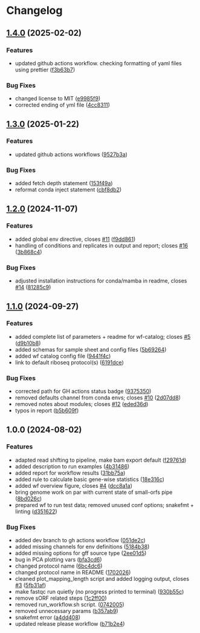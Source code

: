 # Changelog

## [1.4.0](https://github.com/MPUSP/snakemake-bacterial-riboseq/compare/v1.3.0...v1.4.0) (2025-02-02)


### Features

* updated github actions workflow. checking formatting of yaml files using prettier ([f3b63b7](https://github.com/MPUSP/snakemake-bacterial-riboseq/commit/f3b63b7b21e0792c7b1b7c9a3aeff77f4f047bc2))


### Bug Fixes

* changed license to MIT ([e9985f9](https://github.com/MPUSP/snakemake-bacterial-riboseq/commit/e9985f9b9809c1e1b3d2f146e067f2b807abb319))
* corrected ending of yml file ([4cc8311](https://github.com/MPUSP/snakemake-bacterial-riboseq/commit/4cc8311d5c3c01257cd04dde4d562b230deae85f))

## [1.3.0](https://github.com/MPUSP/snakemake-bacterial-riboseq/compare/v1.2.0...v1.3.0) (2025-01-22)


### Features

* updated github actions workflows ([9527b3a](https://github.com/MPUSP/snakemake-bacterial-riboseq/commit/9527b3abd4ffb00a85c28484fa9da89dc5dd25cd))


### Bug Fixes

* added fetch depth statement ([153f49a](https://github.com/MPUSP/snakemake-bacterial-riboseq/commit/153f49acbc7884e1ef3ca30e9cec4bc24e3057c9))
* reformat conda inject statement ([cbf8db2](https://github.com/MPUSP/snakemake-bacterial-riboseq/commit/cbf8db2a3f6acc04240a6c12a2b6cb3cc2f3ae7a))

## [1.2.0](https://github.com/MPUSP/snakemake-bacterial-riboseq/compare/v1.1.0...v1.2.0) (2024-11-07)


### Features

* added global env directive, closes [#11](https://github.com/MPUSP/snakemake-bacterial-riboseq/issues/11) ([f9dd861](https://github.com/MPUSP/snakemake-bacterial-riboseq/commit/f9dd8615763433bab6713abba1434883fa058a16))
* handling of conditions and replicates in output and report; closes [#16](https://github.com/MPUSP/snakemake-bacterial-riboseq/issues/16) ([3b868c4](https://github.com/MPUSP/snakemake-bacterial-riboseq/commit/3b868c41095f8a51e7472835c941c0efd98a688e))


### Bug Fixes

* adjusted installation instructions for conda/mamba in readme, closes [#14](https://github.com/MPUSP/snakemake-bacterial-riboseq/issues/14) ([81285c9](https://github.com/MPUSP/snakemake-bacterial-riboseq/commit/81285c953ad00bfceb722cef225034a502230611))

## [1.1.0](https://github.com/MPUSP/snakemake-bacterial-riboseq/compare/v1.0.0...v1.1.0) (2024-09-27)


### Features

* added complete list of parameters + readme for wf-catalog; closes [#5](https://github.com/MPUSP/snakemake-bacterial-riboseq/issues/5) ([d9b10b8](https://github.com/MPUSP/snakemake-bacterial-riboseq/commit/d9b10b8a4217b2f61dad45a1ad6dbfab5ab767e0))
* added schemas for sample sheet and config files ([5b69264](https://github.com/MPUSP/snakemake-bacterial-riboseq/commit/5b6926464d15664346ff7b3664c47b3d2a2a46d9))
* added wf catalog config file ([9441f4c](https://github.com/MPUSP/snakemake-bacterial-riboseq/commit/9441f4cfc78068288ec1e52f70812ccf0195eba6))
* link to default riboseq protocol(s) ([6191dce](https://github.com/MPUSP/snakemake-bacterial-riboseq/commit/6191dce8a25b2550cacb8b619c07e3c4aca89356))


### Bug Fixes

* corrected path for GH actions status badge ([9375350](https://github.com/MPUSP/snakemake-bacterial-riboseq/commit/93753507871303617227c37bf8b1745c3467d524))
* removed defaults channel from conda envs; closes [#10](https://github.com/MPUSP/snakemake-bacterial-riboseq/issues/10) ([2d07dd8](https://github.com/MPUSP/snakemake-bacterial-riboseq/commit/2d07dd88e8bcd3b8c2af8e9128452156451d5ef5))
* removed notes about modules; closes [#12](https://github.com/MPUSP/snakemake-bacterial-riboseq/issues/12) ([eded36d](https://github.com/MPUSP/snakemake-bacterial-riboseq/commit/eded36dcb7756f2386996eedc1740ca0faebd06f))
* typos in report ([b5b609f](https://github.com/MPUSP/snakemake-bacterial-riboseq/commit/b5b609fd8d67bd46ff58617ea4a76993c0838ccc))

## 1.0.0 (2024-08-02)


### Features

* adapted read shifting to pipeline, make bam export default ([f29761d](https://github.com/MPUSP/snakemake-bacterial-riboseq/commit/f29761d024216ec3b546900b846372326043ab79))
* added description to run examples ([4b31486](https://github.com/MPUSP/snakemake-bacterial-riboseq/commit/4b31486ee45b98c2d79ea67c81929b54e7dd5118))
* added report for workflow results ([31bb75a](https://github.com/MPUSP/snakemake-bacterial-riboseq/commit/31bb75a66540a4aaab503322a2f6335059d4e1be))
* added rule to calculate basic gene-wise statistics ([18e316c](https://github.com/MPUSP/snakemake-bacterial-riboseq/commit/18e316c7692ee68318abe6c39c5a0804398d17f3))
* added wf overview figure, closes [#4](https://github.com/MPUSP/snakemake-bacterial-riboseq/issues/4) ([dcc8a1a](https://github.com/MPUSP/snakemake-bacterial-riboseq/commit/dcc8a1a21736149ad97e7e382cbf91f0ac58ca12))
* bring genome work on par with current state of small-orfs pipe ([8bd026c](https://github.com/MPUSP/snakemake-bacterial-riboseq/commit/8bd026c6e2492f4c997e6bcdf612a26e74144eb4))
* prepared wf to run test data; removed unused conf options; snakefmt + linting ([d351622](https://github.com/MPUSP/snakemake-bacterial-riboseq/commit/d35162222fc4e3008a366d7d1b8df16cdc35c168))


### Bug Fixes

* added dev branch to gh actions workflow ([051de2c](https://github.com/MPUSP/snakemake-bacterial-riboseq/commit/051de2c9e9d9b4b0062b427b6e17bca3224353d8))
* added missing channels for env definitions ([5184b38](https://github.com/MPUSP/snakemake-bacterial-riboseq/commit/5184b3819a58be808308635357d0da63d29f9da9))
* added missing options for gff source type ([2ee01d5](https://github.com/MPUSP/snakemake-bacterial-riboseq/commit/2ee01d523a884b94e377780c5aa4c295786432e6))
* bug in PCA plotting vars ([bfa3cd6](https://github.com/MPUSP/snakemake-bacterial-riboseq/commit/bfa3cd69598d247f5d34ce9d4e10b9703eb04d82))
* changed protocol name ([6bc4dc6](https://github.com/MPUSP/snakemake-bacterial-riboseq/commit/6bc4dc6a989a29af9cfb79cf64198a0ffaa69c26))
* changed protocol name in README ([1702026](https://github.com/MPUSP/snakemake-bacterial-riboseq/commit/17020268796bd6561bed705a80382454f7901d04))
* cleaned plot_mapping_length script and added logging output, closes [#3](https://github.com/MPUSP/snakemake-bacterial-riboseq/issues/3) ([5fb31af](https://github.com/MPUSP/snakemake-bacterial-riboseq/commit/5fb31afc1f339779ad6cded58308e09f1855a028))
* make fastqc run quietly (no progress printed to terminal) ([930b55c](https://github.com/MPUSP/snakemake-bacterial-riboseq/commit/930b55c0d68c22c11125d7ea4ff07a116e8e3f6a))
* remove sORF related steps ([1c2ff00](https://github.com/MPUSP/snakemake-bacterial-riboseq/commit/1c2ff00c16ba8239e63d08b5d70b325bd73f218b))
* removed run_workflow.sh script. ([0742005](https://github.com/MPUSP/snakemake-bacterial-riboseq/commit/074200535f0acb93f0ba496530a70eb4f9baff03))
* removed unnecessary params ([b357ab9](https://github.com/MPUSP/snakemake-bacterial-riboseq/commit/b357ab97fff99744fa9bd1049703d9c83f52ab12))
* snakefmt error ([a4dd408](https://github.com/MPUSP/snakemake-bacterial-riboseq/commit/a4dd4085d2761689955917ada0a6f0c4baf19e28))
* updated release please workflow ([b71b2e4](https://github.com/MPUSP/snakemake-bacterial-riboseq/commit/b71b2e49941988fb83f4a73167974b1b1b21b3dc))
